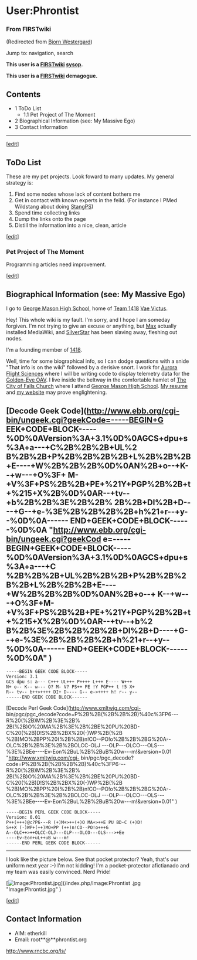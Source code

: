 # User:Phrontist

### From FIRSTwiki

(Redirected from [Bjorn
Westergard](/index.php?title=Bjorn_Westergard&redirect=no "Bjorn Westergard"
))

Jump to: navigation, search

**This user is a [FIRSTwiki](/index.php/FIRSTwiki "FIRSTwiki" ) [sysop](/index.php/FIRSTwiki:Administrators "FIRSTwiki:Administrators" ).**

**This user is a [FIRSTwiki](/index.php/FIRSTwiki "FIRSTwiki" ) demagogue.**

## Contents

  * 1 ToDo List
    * 1.1 Pet Project of The Moment
  * 2 Biographical Information (see: My Massive Ego)
  * 3 Contact Information  
---  
  
[[edit](/index.php?title=User:Phrontist&action=edit&section=1 "Edit section:
ToDo List" )]

##  ToDo List

These are my pet projects. Look foward to many updates. My general strategy
is:

  1. Find some nodes whose lack of content bothers me 
  2. Get in contact with known experts in the feild. (For instance I PMed Wildstang about doing [StangPS](/index.php/StangPS "StangPS" )) 
  3. Spend time collecting links 
  4. Dump the links onto the page 
  5. Distill the information into a nice, clean, article 

[[edit](/index.php?title=User:Phrontist&action=edit&section=2 "Edit section:
Pet Project of The Moment" )]

###  Pet Project of The Moment

Programming articles need improvement.

[[edit](/index.php?title=User:Phrontist&action=edit&section=3 "Edit section:
Biographical Information \(see: My Massive Ego\)" )]

##  Biographical Information (see: My Massive Ego)

I go to [George Mason High School](http://team1418.org "http://team1418.org"
), home of [Team 1418](http://team1418.org "http://team1418.org" ) [Vae
Victus](http://team1418.org "http://team1418.org" ).

Hey! This whole wiki is my fault. I'm sorry, and I hope I am someday forgiven.
I'm not trying to give an excuse or anything, but [Max](/index.php/User:Max
"User:Max" ) actually installed MediaWiki, and
[SilverStar](/index.php/User:SilverStar "User:SilverStar" ) has been slaving
away, fleshing out nodes.

I'm a founding member of [1418](/index.php/1418 "1418" ).

Well, time for some biographical info, so I can dodge questions with a snide
"That info is on the wiki" followed by a derisive snort. I work for [Aurora
Flight Sciences](http://www.aurora.aero "http://www.aurora.aero" ) where I
will be writing code to display telemetry data for the [Golden-Eye
OAV](http://www.aurora.aero/tactical/GoldenEye-50.html
"http://www.aurora.aero/tactical/GoldenEye-50.html" ). I live inside the
beltway in the comfortable hamlet of [The City of Falls
Church](http://en.wikipedia.org/wiki/Falls_Church
"http://en.wikipedia.org/wiki/Falls_Church" ) where I attend [George Mason
High School](http://www.fccps.k12.va.us/gm/ "http://www.fccps.k12.va.us/gm/"
). [My resume](http://phrontist.org/resume.html
"http://phrontist.org/resume.html" ) and [my website](http://phrontist.org
"http://phrontist.org" ) may prove englightening.

[Decode Geek Code](http://www.ebb.org/cgi-bin/ungeek.cgi?geekCode=-----BEGIN+G
EEK+CODE+BLOCK-----%0D%0AVersion%3A+3.1%0D%0AGCS+dpu+s%3A+a---+C%2B%2B%2B+UL%2
B%2B%2B+P%2B%2B%2B%2B+L%2B%2B%2B+E----+W%2B%2B%2B%0D%0AN%2B+o--+K--+w---+O%3F+
M-+V%3F+PS%2B%2B+PE+%21Y+PGP%2B%2B+t+%215+X%2B%0D%0AR--+tv--+b%2B%2B%3E%2B%2B%
2B%2B+DI%2B+D----+G--+e-%3E%2B%2B%2B%2B+h%21+r--+y--%0D%0A------
END+GEEK+CODE+BLOCK------%0D%0A "http://www.ebb.org/cgi-bin/ungeek.cgi?geekCod
e=-----BEGIN+GEEK+CODE+BLOCK-----%0D%0AVersion%3A+3.1%0D%0AGCS+dpu+s%3A+a---+C
%2B%2B%2B+UL%2B%2B%2B+P%2B%2B%2B%2B+L%2B%2B%2B+E----+W%2B%2B%2B%0D%0AN%2B+o--+
K--+w---+O%3F+M-+V%3F+PS%2B%2B+PE+%21Y+PGP%2B%2B+t+%215+X%2B%0D%0AR--+tv--+b%2
B%2B%3E%2B%2B%2B%2B+DI%2B+D----+G--+e-%3E%2B%2B%2B%2B+h%21+r--+y--%0D%0A------
END+GEEK+CODE+BLOCK------%0D%0A" )  
---  
      
    
    -----BEGIN GEEK CODE BLOCK-----
    Version: 3.1
    GCS dpu s: a--- C+++ UL+++ P++++ L+++ E---- W+++
    N+ o-- K-- w--- O? M- V? PS++ PE !Y PGP++ t !5 X+
    R-- tv-- b++>++++ DI+ D---- G-- e->++++ h! r-- y--
    ------END GEEK CODE BLOCK------
      
  
[Decode Perl Geek Code](http://www.xmltwig.com/cgi-
bin/pgc/pgc_decode?code=P%2B%2B\(%2B%2B%2B\)%40c%3FP6---R%20\(%2B\)M%2B%3E%2B%
2B\(%2B\)O%20MA%2B%3E%2B%2BE%20PU%20BD-C%20\(%2B\)D!S%2B%2BX%20\(-\)WP%2B\(%2B
%2B\)MO%2BPP%20\(%2B%2B\)n!CO--PO!o%2B%2B%2BG%20A--OLC%2B%2B%3E%2B%2BOLCC-OLJ
---OLP---OLCO---OLS---%3E%2BEe----Ev-Eon%2BuL%2B%2BuB%20w---m!&version=0.01
"http://www.xmltwig.com/cgi-
bin/pgc/pgc_decode?code=P%2B%2B\(%2B%2B%2B\)%40c%3FP6---R%20\(%2B\)M%2B%3E%2B%
2B\(%2B\)O%20MA%2B%3E%2B%2BE%20PU%20BD-C%20\(%2B\)D!S%2B%2BX%20\(-\)WP%2B\(%2B
%2B\)MO%2BPP%20\(%2B%2B\)n!CO--PO!o%2B%2B%2BG%20A--OLC%2B%2B%3E%2B%2BOLCC-OLJ
---OLP---OLCO---OLS---%3E%2BEe----Ev-Eon%2BuL%2B%2BuB%20w---m!&version=0.01" )  
      
    
    -----BEGIN PERL GEEK CODE BLOCK-----
    Version: 0.01
    P++(+++)@c?P6---R (+)M+>++(+)O MA+>++E PU BD-C (+)D!
    S++X (-)WP+(++)MO+PP (++)n!CO--PO!o+++G
    A--OLC++>++OLCC-OLJ---OLP---OLCO---OLS--->+Ee
    ----Ev-Eon+uL++uB w---m!
    ------END PERL GEEK CODE BLOCK------
      
  
* * *

I look like the picture below. See that pocket protector? Yeah, that's our
uniform next year :-) I'm not kidding! I'm a pocket-protector afictianado and
my team was easily convinced. Nerd Pride!

[![Image:Phrontist.jpg](/media/3/32/Phrontist.jpg)](/index.php/Image:Phrontist
.jpg "Image:Phrontist.jpg" )

[[edit](/index.php?title=User:Phrontist&action=edit&section=4 "Edit section:
Contact Information" )]

##  Contact Information

  * AIM: etherkill 
  * Email: root**@**phrontist.org 

<http://www.rncbc.org/ls/>

